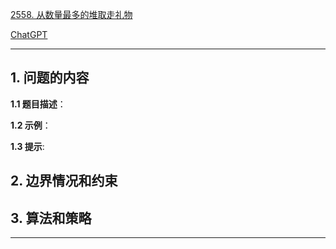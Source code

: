 [2558. 从数量最多的堆取走礼物](https://leetcode.cn/problems/take-gifts-from-the-richest-pile)

[ChatGPT](chat.openai.com)

---

## 1. 问题的内容
**1.1 题目描述**：

**1.2 示例**：

**1.3 提示**:

## 2. 边界情况和约束


## 3. 算法和策略

---

